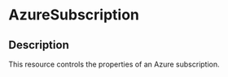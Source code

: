 
# AzureSubscription

## Description

This resource controls the properties of an Azure subscription.
